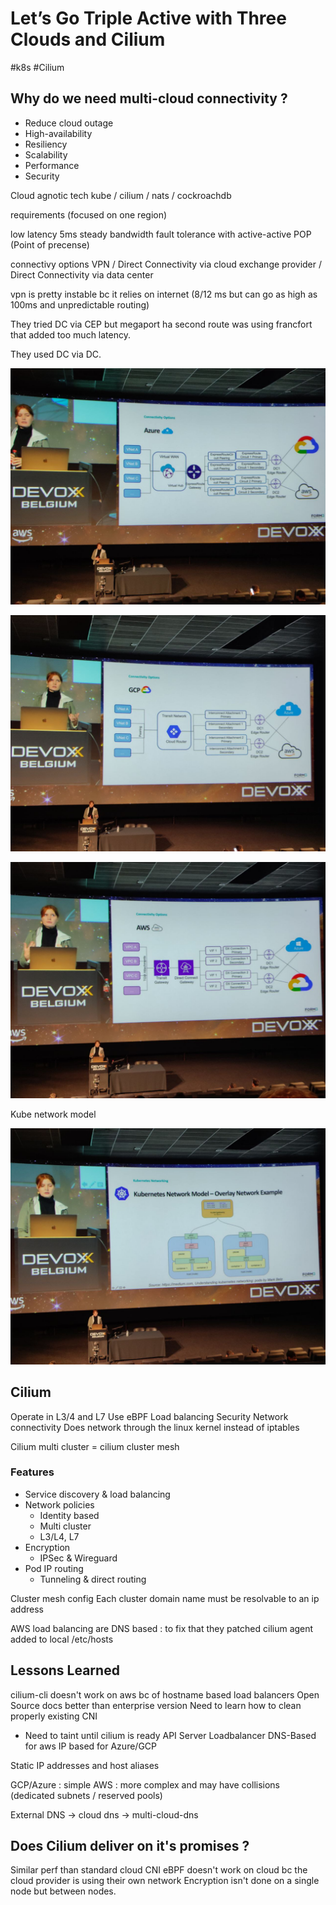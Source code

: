 # Let’s Go Triple Active with Three Clouds and Cilium

#k8s #Cilium 

## Why do we need multi-cloud connectivity ?
- Reduce cloud outage
- High-availability
- Resiliency
- Scalability
- Performance
- Security

Cloud agnotic tech
kube / cilium / nats / cockroachdb

requirements (focused on one region)

low latency 5ms
steady bandwidth
fault tolerance with active-active POP (Point of precense)

connectivy options
VPN / Direct Connectivity via cloud exchange provider / Direct Connectivity via data center

vpn is pretty instable bc it relies on internet (8/12 ms but can go as high as 100ms and unpredictable routing)

They tried DC via CEP but megaport ha second route was using francfort that added too much latency.

They used DC via DC.

![Azure Network](../assets/AzureNetwork.jpg)


![GCP Network](../assets/GCPNetwork.jpg)


![AWS Network](../assets/AWSNetwork.jpg)

Kube network model

![Kube Network Model](../assets/KubeNetworkModel.jpg)

## Cilium
Operate in L3/4 and L7
	Use eBPF
Load balancing
Security
Network connectivity
Does network through the linux kernel instead of iptables

Cilium multi cluster = cilium cluster mesh

### Features
- Service discovery & load balancing
- Network policies
	- Identity based
	- Multi cluster
	- L3/L4, L7
- Encryption
	- IPSec & Wireguard
- Pod IP routing
	- Tunneling & direct routing

Cluster mesh config
Each cluster domain name must be resolvable to an ip address

AWS load balancing are DNS based : to fix that they patched cilium agent added to local /etc/hosts

## Lessons Learned
cilium-cli doesn't work on aws bc of hostname based load balancers
Open Source docs better than enterprise version
Need to learn how to clean properly existing CNI
- Need to taint until cilium is ready
API Server
Loadbalancer
DNS-Based for aws
IP based for Azure/GCP

Static IP addresses and host aliases

GCP/Azure : simple
AWS : more complex and may have collisions (dedicated subnets / reserved pools)

External DNS -> cloud dns -> multi-cloud-dns

## Does Cilium deliver on it's promises ?

Similar perf than standard cloud CNI
eBPF doesn't work on cloud bc the cloud provider is using their own network
Encryption isn't done on a single node but between nodes.